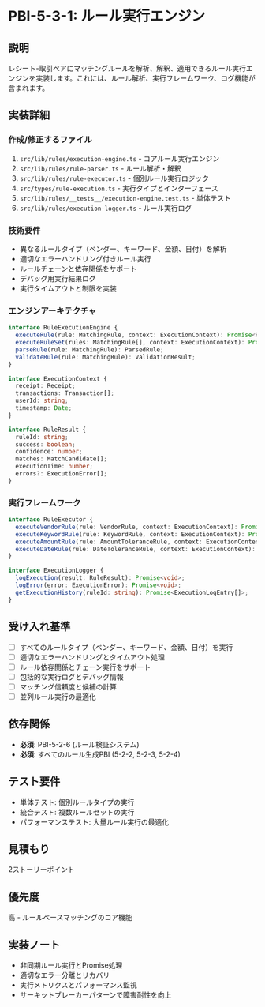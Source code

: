 # PBI-5-3-1: ルール実行エンジン

## 説明

レシート-取引ペアにマッチングルールを解析、解釈、適用できるルール実行エンジンを実装します。これには、ルール解析、実行フレームワーク、ログ機能が含まれます。

## 実装詳細

### 作成/修正するファイル

1. `src/lib/rules/execution-engine.ts` - コアルール実行エンジン
2. `src/lib/rules/rule-parser.ts` - ルール解析・解釈
3. `src/lib/rules/rule-executor.ts` - 個別ルール実行ロジック
4. `src/types/rule-execution.ts` - 実行タイプとインターフェース
5. `src/lib/rules/__tests__/execution-engine.test.ts` - 単体テスト
6. `src/lib/rules/execution-logger.ts` - ルール実行ログ

### 技術要件

- 異なるルールタイプ（ベンダー、キーワード、金額、日付）を解析
- 適切なエラーハンドリング付きルール実行
- ルールチェーンと依存関係をサポート
- デバッグ用実行結果ログ
- 実行タイムアウトと制限を実装

### エンジンアーキテクチャ

```typescript
interface RuleExecutionEngine {
  executeRule(rule: MatchingRule, context: ExecutionContext): Promise<RuleResult>;
  executeRuleSet(rules: MatchingRule[], context: ExecutionContext): Promise<RuleSetResult>;
  parseRule(rule: MatchingRule): ParsedRule;
  validateRule(rule: MatchingRule): ValidationResult;
}

interface ExecutionContext {
  receipt: Receipt;
  transactions: Transaction[];
  userId: string;
  timestamp: Date;
}

interface RuleResult {
  ruleId: string;
  success: boolean;
  confidence: number;
  matches: MatchCandidate[];
  executionTime: number;
  errors?: ExecutionError[];
}
```

### 実行フレームワーク

```typescript
interface RuleExecutor {
  executeVendorRule(rule: VendorRule, context: ExecutionContext): Promise<VendorRuleResult>;
  executeKeywordRule(rule: KeywordRule, context: ExecutionContext): Promise<KeywordRuleResult>;
  executeAmountRule(rule: AmountToleranceRule, context: ExecutionContext): Promise<AmountRuleResult>;
  executeDateRule(rule: DateToleranceRule, context: ExecutionContext): Promise<DateRuleResult>;
}

interface ExecutionLogger {
  logExecution(result: RuleResult): Promise<void>;
  logError(error: ExecutionError): Promise<void>;
  getExecutionHistory(ruleId: string): Promise<ExecutionLogEntry[]>;
}
```

## 受け入れ基準

- [ ] すべてのルールタイプ（ベンダー、キーワード、金額、日付）を実行
- [ ] 適切なエラーハンドリングとタイムアウト処理
- [ ] ルール依存関係とチェーン実行をサポート
- [ ] 包括的な実行ログとデバッグ情報
- [ ] マッチング信頼度と候補の計算
- [ ] 並列ルール実行の最適化

## 依存関係

- **必須**: PBI-5-2-6 (ルール検証システム)
- **必須**: すべてのルール生成PBI (5-2-2, 5-2-3, 5-2-4)

## テスト要件

- 単体テスト: 個別ルールタイプの実行
- 統合テスト: 複数ルールセットの実行
- パフォーマンステスト: 大量ルール実行の最適化

## 見積もり

2ストーリーポイント

## 優先度

高 - ルールベースマッチングのコア機能

## 実装ノート

- 非同期ルール実行とPromise処理
- 適切なエラー分離とリカバリ
- 実行メトリクスとパフォーマンス監視
- サーキットブレーカーパターンで障害耐性を向上
